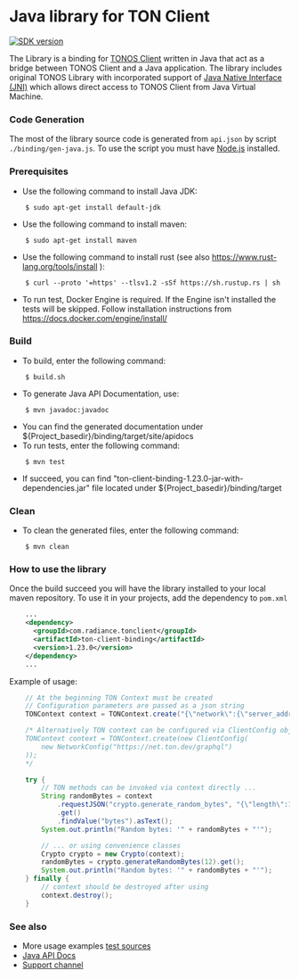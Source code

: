 # Java library for TON Client

[![SDK version](https://img.shields.io/badge/TON%20SDK%20version-1.23.0-green)](https://github.com/tonlabs/TON-SDK/tree/1.23.0)

The Library is a binding for [TONOS Client](https://github.com/tonlabs/TON-SDK) written in Java
that act as a bridge between TONOS Client and a Java application. The library includes original
TONOS Library with incorporated support of [Java Native Interface (JNI)](https://en.wikipedia.org/wiki/Java_Native_Interface)
which allows direct access to TONOS Client from Java Virtual Machine.

### Code Generation

The most of the library source code is generated from `api.json` by script `./binding/gen-java.js`.
To use the script you must have [Node.js](https://nodejs.org/en/) installed.

### Prerequisites
- Use the following command to install Java JDK:
```
    $ sudo apt-get install default-jdk
```
- Use the following command to install maven:
```
    $ sudo apt-get install maven
```
- Use the following command to install rust (see also https://www.rust-lang.org/tools/install ):
```
    $ curl --proto '=https' --tlsv1.2 -sSf https://sh.rustup.rs | sh
```
- To run test, Docker Engine is required. If the Engine isn't installed the tests will be skipped.
Follow installation instructions from https://docs.docker.com/engine/install/

### Build
- To build, enter the following command:
```
    $ build.sh
```
- To generate Java API Documentation, use:
```
    $ mvn javadoc:javadoc
```
- You can find the generated documentation under ${Project_basedir}/binding/target/site/apidocs
- To run tests, enter the following command:
```
    $ mvn test
```
- If succeed, you can find "ton-client-binding-1.23.0-jar-with-dependencies.jar" file located under ${Project_basedir}/binding/target


### Clean
- To clean the generated files, enter the following command:
```
    $ mvn clean
```
### How to use the library

Once the build succeed you will have the library installed to your local maven repository.
To use it in your projects, add the dependency to `pom.xml`

```xml
    ...
    <dependency>
      <groupId>com.radiance.tonclient</groupId>
      <artifactId>ton-client-binding</artifactId>
      <version>1.23.0</version>
    </dependency>
    ...
```

Example of usage:

```java
    // At the beginning TON Context must be created
    // Configuration parameters are passed as a json string
    TONContext context = TONContext.create("{\"network\":{\"server_address\":\"https://net.ton.dev/graphql\"}}");

    /* Alternatively TON context can be configured via ClientConfig object
    TONContext context = TONContext.create(new ClientConfig(
        new NetworkConfig("https://net.ton.dev/graphql")
    ));
    */

    try {
        // TON methods can be invoked via context directly ...
        String randomBytes = context
            .requestJSON("crypto.generate_random_bytes", "{\"length\":12}")
            .get()
            .findValue("bytes").asText();
        System.out.println("Random bytes: '" + randomBytes + "'");

        // ... or using convenience classes
        Crypto crypto = new Crypto(context);
        randomBytes = crypto.generateRandomBytes(12).get();
        System.out.println("Random bytes: '" + randomBytes + "'");
    } finally {
        // context should be destroyed after using
        context.destroy();
    }
```

### See also
- More usage examples [test sources](binding/src/test/java/com/radiance/tonclient/)
- [Java API Docs](apidocs/)
- [Support channel](https://t.me/RADIANCE_TON_SDK)
